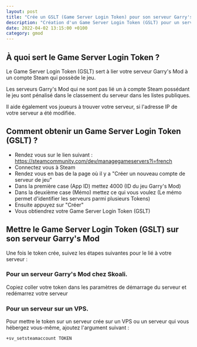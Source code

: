 ```yaml
---
layout: post
title: "Crée un GSLT (Game Server Login Token) pour son serveur Garry's Mod"
description: "Création d'un Game Server Login Token (GSLT) pour un serveur de jeu Garry's Mod"
date: 2022-04-02 13:15:00 +0100
category: gmod
---
```


## À quoi sert le Game Server Login Token ?

Le Game Server Login Token (GSLT) sert à lier votre serveur Garry's Mod à un compte Steam qui possède le jeu.

Les serveurs Garry's Mod qui ne sont pas lié un à compte Steam possédant le jeu sont pénalisé dans le classement du serveur dans les listes publiques.

Il aide également vos joueurs à trouver votre serveur, si l'adresse IP de votre serveur a été modifiée.

## Comment obtenir un Game Server Login Token (GSLT) ?

- Rendez vous sur le lien suivant : https://steamcommunity.com/dev/managegameservers?l=french
- Connectez vous à Steam
- Rendez vous en bas de la page où il y a "Créer un nouveau compte de serveur de jeu"
- Dans la première case (App ID) mettez 4000 (ID du jeu Garry's Mod)
- Dans la deuxième case (Mémo) mettez ce qui vous voulez (Le mémo permet d'identifier les serveurs parmi plusieurs Tokens)
- Ensuite appuyez sur "Créer"
- Vous obtiendrez votre Game Server Login Token (GSLT)

## Mettre le Game Server Login Token (GSLT) sur son serveur Garry's Mod

Une fois le token crée, suivez les étapes suivantes pour le lié à votre serveur :

### Pour un serveur Garry's Mod chez Skoali.

Copiez coller votre token dans les paramètres de démarrage du serveur et redémarrez votre serveur

### Pour un serveur sur un VPS.

Pour mettre le token sur un serveur crée sur un VPS ou un serveur qui vous hébergez vous-même, ajoutez l'argument suivant :

```
+sv_setsteamaccount TOKEN
```